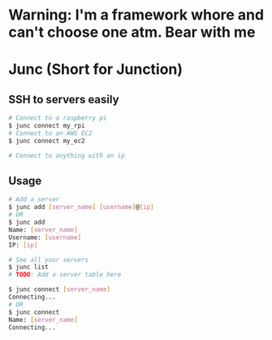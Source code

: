# Warning: I'm a framework whore and can't choose one atm. Bear with me
# Junc (Short for Junction)
## SSH to servers easily
```bash
# Connect to a raspberry pi
$ junc connect my_rpi
# Connect to an AWS EC2
$ junc connect my_ec2

# Connect to anything with an ip
```

## Usage
```bash
# Add a server
$ junc add [server_name] [username]@[ip]
# OR
$ junc add
Name: [server_name]
Username: [username]
IP: [ip]

# See all your servers
$ junc list
# TODO: Add a server table here

$ junc connect [server_name]
Connecting...
# OR
$ junc connect
Name: [server_name]
Connecting...
```

